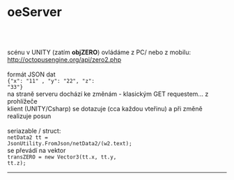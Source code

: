 <h1>oeServer</h1><br />
<br />

scénu v UNITY (zatím <b>objZERO</b>) ovládáme z PC/ nebo z mobilu:<br />
http://octopusengine.org/api/zero2.php<br />
<br />
formát JSON dat<br />
<code>{"x": "11" , "y": "22", "z": "33"}</code><br />
na straně serveru dochází ke změnám - klasickým GET requestem... z prohlížeče<br />
klient (UNITY/Csharp) se dotazuje (cca každou vteřinu) a při změně realizuje posun<br />
<br />
seriazable / struct:<br /> 
<code>netData2 tt = JsonUtility.FromJson/netData2/(w2.text);</code><br />
se převádí na vektor<br />
<code>transZERO = new Vector3(tt.x, tt.y, tt.z);</code><br />

<hr />

